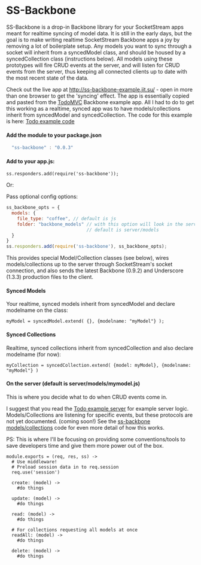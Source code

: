 # SS-Backbone

SS-Backbone is a drop-in Backbone library for your SocketStream apps meant for realtime syncing of model data. It is still in the early days, but the goal is to make writing realtime SocketStream Backbone apps a joy by removing a lot of boilerplate setup. Any models you want to sync through a socket will inherit from a syncedModel class, and should be housed by a syncedCollection class (instructions below). All models using these prototypes will fire CRUD events at the server, and will listen for CRUD events from the server, thus keeping all connected clients up to date with the most recent state of the data.

Check out the live app at http://ss-backbone-example.jit.su/ - open in more than one browser to get the 'syncing' effect. The app is essentially copied and pasted from the [TodoMVC](http://todomvc.com) Backbone example app. All I had to do to get this working as a realtime, synced app was to have models/collections inherit from syncedModel and syncedCollection. The code for this example is here: [Todo example code](https://github.com/jkonowitch/ss-backbone/blob/master/examples/todo_example/)

#### Add the module to your package.json
```javascript
  "ss-backbone" : "0.0.3"
```
#### Add to your app.js:
	ss.responders.add(require('ss-backbone'));

Or:

Pass optional config options:
```javascript
ss_backbone_opts = {
  models: {
    file_type: "coffee", // default is js
    folder: "backbone_models" // with this option will look in the server/backbone_models folder
                              // default is server/models
  }
}
ss.responders.add(require('ss-backbone'), ss_backbone_opts);
```
This provides special Model/Collection classes (see below), wires models/collections up to the server through SocketStream's socket connection, and also sends the latest Backbone (0.9.2) and Underscore (1.3.3) production files to the client.

#### Synced Models
Your realtime, synced models inherit from syncedModel and declare modelname on the class:

    myModel = syncedModel.extend( {}, {modelname: "myModel"} );

#### Synced Collections
Realtime, synced collections inherit from syncedCollection and also declare modelname (for now):

    myCollection = syncedCollection.extend( {model: myModel}, {modelname: "myModel"} )

#### On the server (default is server/models/mymodel.js)
This is where you decide what to do when CRUD events come in.

I suggest that you read the [Todo example server](https://github.com/jkonowitch/ss-backbone/blob/master/examples/todo_example/server/backbone_models/todo.coffee) for example server logic. Models/Collections are listening for specific events, but these protocols are not yet documented. (coming soon!) See the [ss-backbone models/collections](https://github.com/jkonowitch/ss-backbone/blob/master/src/client.coffee) code for even more detail of how this works.

PS: This is where I'll be focusing on providing some conventions/tools to save developers time and give them more power out of the box.
```cofeescript
module.exports = (req, res, ss) ->
  # Use middleware!
  # Preload session data in to req.session
  req.use('session')

  create: (model) ->
    #do things

  update: (model) ->
    #do things

  read: (model) ->
    #do things

  # For collections requesting all models at once
  readAll: (model) ->
    #do things

  delete: (model) ->
    #do things
```